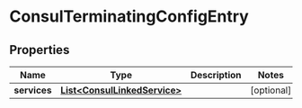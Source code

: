 

# ConsulTerminatingConfigEntry


## Properties

Name | Type | Description | Notes
------------ | ------------- | ------------- | -------------
**services** | [**List&lt;ConsulLinkedService&gt;**](ConsulLinkedService.md) |  |  [optional]



